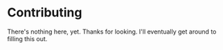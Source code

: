 # Contributing

There's nothing here, yet. Thanks for looking. I'll eventually get around to filling this out.
